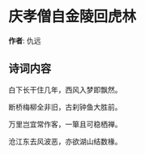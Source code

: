 # 庆孝僧自金陵回虎林

**作者**: 仇远

## 诗词内容

白下长干住几年，西风入梦即飘然。

断桥梅柳全非旧，古刹钟鱼大胜前。

万里岂宜常作客，一箪且可稳栖禅。

沧江东去风波恶，亦欲湖山结数椽。

